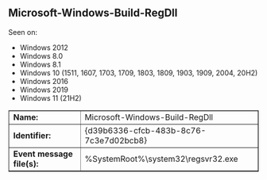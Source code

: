 ## Microsoft-Windows-Build-RegDll

Seen on:
* Windows 2012
* Windows 8.0
* Windows 8.1
* Windows 10 (1511, 1607, 1703, 1709, 1803, 1809, 1903, 1909, 2004, 20H2)
* Windows 2016
* Windows 2019
* Windows 11 (21H2)

<table border="1" class="docutils">
  <tbody>
    <tr>
      <td><b>Name:</b></td>
      <td>Microsoft-Windows-Build-RegDll</td>
    </tr>
    <tr>
      <td><b>Identifier:</b></td>
      <td>{d39b6336-cfcb-483b-8c76-7c3e7d02bcb8}</td>
    </tr>
    <tr>
      <td><b>Event message file(s):</b></td>
      <td>%SystemRoot%\system32\regsvr32.exe</td>
    </tr>
  </tbody>
</table>

&nbsp;

